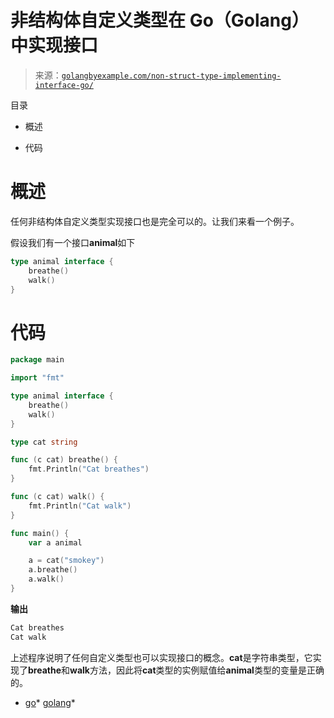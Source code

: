 <!--yml

类别：未分类

日期：2024-10-13 06:22:52

-->

# 非结构体自定义类型在 Go（Golang）中实现接口

> 来源：[`golangbyexample.com/non-struct-type-implementing-interface-go/`](https://golangbyexample.com/non-struct-type-implementing-interface-go/)

目录

+   概述

+   代码

# **概述**

任何非结构体自定义类型实现接口也是完全可以的。让我们来看一个例子。

假设我们有一个接口**animal**如下

```go
type animal interface {
    breathe()
    walk()
}
```

# **代码**

```go
package main

import "fmt"

type animal interface {
	breathe()
	walk()
}

type cat string

func (c cat) breathe() {
	fmt.Println("Cat breathes")
}

func (c cat) walk() {
	fmt.Println("Cat walk")
}

func main() {
	var a animal

	a = cat("smokey")
	a.breathe()
	a.walk()
}
```

**输出**

```go
Cat breathes
Cat walk
```

上述程序说明了任何自定义类型也可以实现接口的概念。**cat**是字符串类型，它实现了**breathe**和**walk**方法，因此将**cat**类型的实例赋值给**animal**类型的变量是正确的。

+   [go](https://golangbyexample.com/tag/go/)*   [golang](https://golangbyexample.com/tag/golang/)*
